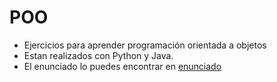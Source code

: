 # POO
* Ejercicios para aprender programación orientada a objetos
* Estan realizados con Python y Java.
* El enunciado lo puedes encontrar en [enunciado](https://github.com/aamerino/POO/blob/master/ejercicios%20POO.md)
